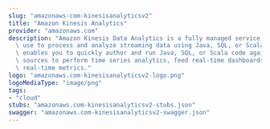 ```yaml
---
slug: "amazonaws-com-kinesisanalyticsv2"
title: "Amazon Kinesis Analytics"
provider: "amazonaws.com"
description: "Amazon Kinesis Data Analytics is a fully managed service that you can\
  \ use to process and analyze streaming data using Java, SQL, or Scala. The service\
  \ enables you to quickly author and run Java, SQL, or Scala code against streaming\
  \ sources to perform time series analytics, feed real-time dashboards, and create\
  \ real-time metrics."
logo: "amazonaws.com-kinesisanalyticsv2-logo.png"
logoMediaType: "image/png"
tags:
- "cloud"
stubs: "amazonaws.com-kinesisanalyticsv2-stubs.json"
swagger: "amazonaws.com-kinesisanalyticsv2-swagger.json"
---
```

